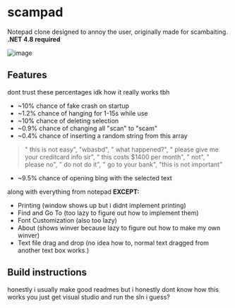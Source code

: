 # scampad

Notepad clone designed to annoy the user, originally made for scambaiting.
**.NET 4.8 required**

![image](https://user-images.githubusercontent.com/49620652/181858585-57d225a1-3fa3-4907-af49-1fa6e433777b.png)


## Features
dont trust these percentages idk how it really works tbh
- ~10% chance of fake crash on startup
- ~1.2% chance of hanging for 1-15s while use
- ~10% chance of deleting selection
- ~0.9% chance of changing all "scan" to "scam"
- ~0.4% chance of inserting a random string from this array
> " this is not easy", "wbasbd", " what happened?", " please give me your creditcard info sir",
            " this costs $1400 per month", " not", " please no", " do not do it", " go to your bank", "this is not important"
- ~9.5% chance of opening bing with the selected text

along with everything from notepad
**EXCEPT:**
- Printing (window shows up but i didnt implement printing)
- Find and Go To (too lazy to figure out how to implement them)
- Font Customization (also too lazy)
- About (shows winver because lazy to figure out how to make my own winver)
- Text file drag and drop (no idea how to, normal text dragged from another text box works.)

## Build instructions
honestly i usually make good readmes but i honestly dont know how this works you just get visual studio and run the sln i guess?
